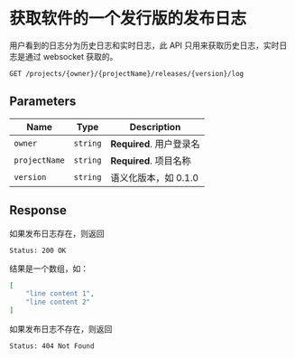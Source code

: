 # 获取软件的一个发行版的发布日志

用户看到的日志分为历史日志和实时日志，此 API 只用来获取历史日志，实时日志是通过 websocket 获取的。

```text
GET /projects/{owner}/{projectName}/releases/{version}/log
```

## Parameters

| Name          | Type     | Description                                           |
| ------------- | -------- | ----------------------------------------------------- |
| `owner`       | `string` | **Required**. 用户登录名                              |
| `projectName` | `string` | **Required**. 项目名称                                |
| `version`     | `string` | 语义化版本，如 0.1.0                                  |

## Response

如果发布日志存在，则返回

```text
Status: 200 OK
```

结果是一个数组，如：

```json
[
    "line content 1",
    "line content 2"
]
```

如果发布日志不存在，则返回

```text
Status: 404 Not Found
```
